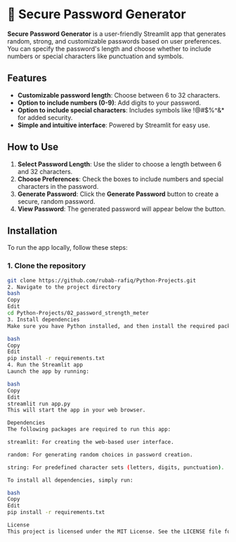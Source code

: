 # 🔐 Secure Password Generator

**Secure Password Generator** is a user-friendly Streamlit app that generates random, strong, and customizable passwords based on user preferences. You can specify the password's length and choose whether to include numbers or special characters like punctuation and symbols.

## Features

- **Customizable password length**: Choose between 6 to 32 characters.
- **Option to include numbers (0-9)**: Add digits to your password.
- **Option to include special characters**: Includes symbols like !@#$%^&* for added security.
- **Simple and intuitive interface**: Powered by Streamlit for easy use.

## How to Use

1. **Select Password Length**: Use the slider to choose a length between 6 and 32 characters.
2. **Choose Preferences**: Check the boxes to include numbers and special characters in the password.
3. **Generate Password**: Click the **Generate Password** button to create a secure, random password.
4. **View Password**: The generated password will appear below the button.

## Installation

To run the app locally, follow these steps:

### 1. Clone the repository

```bash
git clone https://github.com/rubab-rafiq/Python-Projects.git
2. Navigate to the project directory
bash
Copy
Edit
cd Python-Projects/02_password_strength_meter
3. Install dependencies
Make sure you have Python installed, and then install the required packages:

bash
Copy
Edit
pip install -r requirements.txt
4. Run the Streamlit app
Launch the app by running:

bash
Copy
Edit
streamlit run app.py
This will start the app in your web browser.

Dependencies
The following packages are required to run this app:

streamlit: For creating the web-based user interface.

random: For generating random choices in password creation.

string: For predefined character sets (letters, digits, punctuation).

To install all dependencies, simply run:

bash
Copy
Edit
pip install -r requirements.txt

License
This project is licensed under the MIT License. See the LICENSE file for details.
